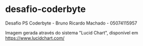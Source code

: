 # desafio-coderbyte
Desafio PS Coderbyte - Bruno Ricardo Machado - 05074115957

Imagem gerada através do sistema "Lucid Chart", disponível em <a href = "https://www.lucidchart.com/">https://www.lucidchart.com/</a>
